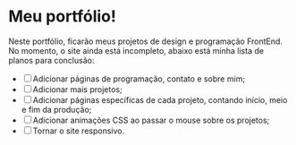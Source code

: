 # Meu portfólio!
Neste portfólio, ficarão meus projetos de design e programação FrontEnd. No momento, o site ainda está incompleto, abaixo está minha lista de planos para conclusão:
<ul>
 <li><input type="checkbox">Adicionar páginas de programação, contato e sobre mim;</li>
 <li><input type="checkbox">Adicionar mais projetos;</li>
 <li><input type="checkbox">Adicionar páginas específicas de cada projeto, contando início, meio e fim da produção;</li>
 <li><input type="checkbox">Adicionar animações CSS ao passar o mouse sobre os projetos;</li>
 <li><input type="checkbox">Tornar o site responsivo.</li>
</ul>
